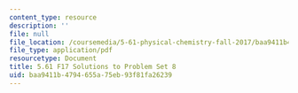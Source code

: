 ```yaml
---
content_type: resource
description: ''
file: null
file_location: /coursemedia/5-61-physical-chemistry-fall-2017/baa9411b4794655a75eb93f81fa26239_MIT5_61F17_pset8_soln.pdf
file_type: application/pdf
resourcetype: Document
title: 5.61 F17 Solutions to Problem Set 8
uid: baa9411b-4794-655a-75eb-93f81fa26239
---
```

